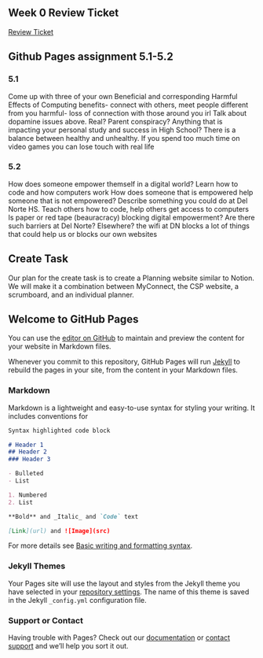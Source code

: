 ## Week 0 Review Ticket
[Review Ticket](https://github.com/leahsaph123/tri3_individ/issues/1)

## Github Pages assignment 5.1-5.2

### 5.1
Come up with three of your own Beneficial and corresponding Harmful Effects of Computing
benefits- connect with others, meet people different from you
harmful- loss of connection with those around you irl
Talk about dopamine issues above. Real? Parent conspiracy? Anything that is impacting your personal study and success in High School?
There is a balance between healthy and unhealthy. If you spend too much time on video games you can lose touch with real life

### 5.2
How does someone empower themself in a digital world?
Learn how to code and how computers work
How does someone that is empowered help someone that is not empowered? Describe something you could do at Del Norte HS.
Teach others how to code, help others get access to computers
Is paper or red tape (beauracracy) blocking digital empowerment? Are there such barriers at Del Norte? Elsewhere?
the wifi at DN blocks a lot of things that could help us or blocks our own websites

## Create Task
Our plan for the create task is to create a Planning website similar to Notion.
We will make it a combination between MyConnect, the CSP website, a scrumboard, and an individual planner.

## Welcome to GitHub Pages

You can use the [editor on GitHub](https://github.com/leahsaph123/tri3_individ/edit/main/README.md) to maintain and preview the content for your website in Markdown files.

Whenever you commit to this repository, GitHub Pages will run [Jekyll](https://jekyllrb.com/) to rebuild the pages in your site, from the content in your Markdown files.

### Markdown

Markdown is a lightweight and easy-to-use syntax for styling your writing. It includes conventions for

```markdown
Syntax highlighted code block

# Header 1
## Header 2
### Header 3

- Bulleted
- List

1. Numbered
2. List

**Bold** and _Italic_ and `Code` text

[Link](url) and ![Image](src)
```

For more details see [Basic writing and formatting syntax](https://docs.github.com/en/github/writing-on-github/getting-started-with-writing-and-formatting-on-github/basic-writing-and-formatting-syntax).

### Jekyll Themes

Your Pages site will use the layout and styles from the Jekyll theme you have selected in your [repository settings](https://github.com/leahsaph123/tri3_individ/settings/pages). The name of this theme is saved in the Jekyll `_config.yml` configuration file.

### Support or Contact

Having trouble with Pages? Check out our [documentation](https://docs.github.com/categories/github-pages-basics/) or [contact support](https://support.github.com/contact) and we’ll help you sort it out.

